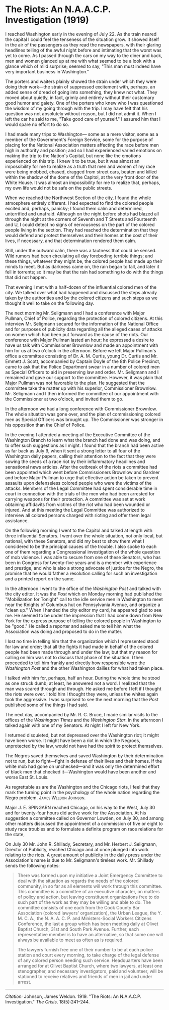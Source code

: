 <!--
title:   The Riots: An N.A.A.C.P. Investigation
author:  Johnson, James Weldon
journal: The Crisis
year:    1919
volume:  18
issue:   5
pages:   241-244
-->
# The Riots: An N.A.A.C.P. Investigation (1919)

I reached Washington early in the evening of July 22. As the train neared the capital I could feel the tenseness of the situation grow. It showed itself in the air of the passengers as they read the newspapers, with their glaring headlines telling of the awful night before and intimating that the worst was yet to come. As I  passed through the cars on my way to the diner and back, men and women glanced up at me with what seemed to be a look with a glance which of mild surprise; seemed to say, "This man must indeed have very important business in Washington."

The porters and waiters plainly showed the strain under which they were doing their work—the strain of suppressed excitement with, perhaps, an added sense of dread of going into something, they knew not what. They moved about quietly, in fact, grimly and entirely without their customary good humor and gaiety. One of the porters who knew who I was questioned the wisdom of my going through with the trip. I may have felt that his question was not absolutely without reason, but I did not admit it. When I left the car he said to me, "Take good care of yourself." I assured him that I would spare no effort to do so.

I had made many trips to Washington— some as a mere visitor, some as a member of the Government's Foreign Service, some for the purpose of placing for the National Association matters affecting the race before men high in authority and position; and so I had experienced varied emotions on making the trip to the Nation's Capital, but none like the emotions experienced on this trip. I knew it to be true, but it was almost an impossibility for me to realize as a truth that men and women of my race were being mobbed, chased, dragged from street cars, beaten and killed within the shadow of the dome of the Capitol, at the very front door of the White House. It was almost an impossibility for me to realize that, perhaps, my own life would not be safe on the public streets.

When we reached the Northwest Section of the city, I found the whole atmosphere entirely different. I had expected to find the colored people excited and, perhaps, panicky; I found them calm and determined, unterrified and unafraid. Although on the night before shots had blazed all through the night at the corners of Seventh and T Streets and Fourteenth and U, I could detect no signs of nervousness on the part of the colored people living in the section. They had reached the determination that they would defend and protect themselves and their homes at the cost of their lives, if necessary, and that determination rendered them calm.

Still, under the outward calm, there was a tautness that could be sensed. Wild rumors had been circulating all day foreboding terrible things; and these things, whatever they might be, the colored people had made up their minds to meet. But as darkness came on, the rain began to fall, and later it fell in torrents; so it may be that the rain had something to do with the things that did not happen.

That evening I met with a half-dozen of the influential colored men of the city. We talked over what had happened and discussed the steps already taken by the authorities and by the colored citizens and such steps as we thought it well to take on the following day.

The next morning Mr. Seligmann and I had a conference with Major Pullman, Chief of Police, regarding the protection of colored citizens. At this interview Mr. Seligmann secured for the information of the National Office and for purposes of publicity data regarding all the alleged cases of attacks on women which had been put forward as the cause of the riots. Our conference with Major Pullman lasted an hour; he expressed a desire to have us talk with Commissioner Brownlow and made an appointment with him for us at two o'clock in the afternoon. Before we left Major Pullman's office a committee consisting of Dr. A. M. Curtis, young Dr. Curtis and Mr. Emmett J. Scott, accompanied by Captain Doyle of the 8th Police Precinct, came to ask that the Police Department swear in a number of colored men as Special Officers to aid in preserving law and order. Mr. Seligmann and I remained and gave our support to the committee. However, it was plain that Major Pullman was not favorable to the plan. He suggested that the committee take the matter up with his superior, Commissioner Brownlow. Mr. Seligmann and I then informed the committee of our appointment with the Commissioner at two o'clock, and invited them to go.

In the afternoon we had a long conference with Commissioner Brownlow. The whole situation was gone over, and the plan of commissioning colored men as Special Officers was brought up. The Commissioner was stronger in his opposition than the Chief of Police.

In the evening I attended a meeting of the Executive Committee of the Washington Branch to learn what the branch had done and was doing, and to offer such suggestions as I might. I found that the branch had been active as far back as July 9, when it sent a strong letter to all four of the Washington daily papers, calling their attention to the fact that they were sowing the seeds of a race riot by their inflammatory headlines and sensational news articles. After the outbreak of the riots a committee had been appointed which went before Commissioners Brownlow and Gardner and before Major Pullman to urge that effective action be taken to prevent assaults upon defenseless colored people who were the victims of the attacks. Members of the Legal Committee had spent considerable time in court in connection with the trials of the men who had been arrested for carrying weapons for their protection. A committee was set at work obtaining affidavits from victims of the riot who had been wounded or injured. And at this meeting the Legal Committee was authorized to interview all colored persons charged with rioting and offer them legal assistance.

On the following morning I went to the Capitol and talked at length with three influential Senators. I went over the whole situation, not only local, but national, with these Senators, and did my best to show them what I considered to be the principal causes of the trouble. I also spoke to each one of them regarding a Congressional investigation of the whole question of mob violence. I was able to secure from one of these Senators, who has been in Congress for twenty-five years and is a member with experience and prestige, and who is also a strong advocate of justice for the Negro, the promise that he would father a resolution calling for such an investigation and a printed report on the same.

In the afternoon I went to the office of the *Washington Post* and talked with the city editor. It was the *Post* which on Monday morning had published the "Mobilization for Tonight" call to the idle service men in Washington to meet near the Knights of Columbus hut on Pennsylvania Avenue, and organize a "clean up." When I handed the city editor my card, he appeared glad to see me. He seemed to be under the impression that I had come down from New York for the express purpose of telling the colored people in Washington to be "good." He called a reporter and asked me to tell him what the Association was doing and proposed to do in the matter.

I lost no time in telling him that the  organization which I represented stood for law and order; that all the fights it had made in behalf of the colored people had been made through and under the law; but that my reason for calling on him was not to discuss that phase of the situation. I then proceeded to tell him frankly and directly how responsible were the *Washington Post* and the other Washington dailies for what had taken place.

I talked with him for, perhaps, half an hour. During the whole time he stood as one struck dumb; at least, he answered not a word. I realized that the man was scared through and through. He asked me before I left if I thought the riots were over. I told him I thought they were, unless the whites again took the aggressive. I was surprised to see the next morning that the *Post* published some of the things I had said.

The next day, accompanied by Mr. R. C. Bruce, I made similar visits to the offices of the *Washington Times* and the *Washington Star*. In the afternoon I talked again with one of my Senators. At night I left for New York.

I returned disquieted, but not depressed over the Washington riot; it might have been worse. It might have been a riot in which the Negroes, unprotected by the law, would not have had the spirit to protect themselves.

The Negros saved themselves and saved Washington by their determination not to run, but to fight—fight in defense of their lives and their homes. If the white mob had gone on unchecked—and it was only the determined effort of black men that checked it—Washington would have been another and worse East St. Louis.

As regrettable as are the Washington and the Chicago riots, I feel that they mark the turning point in the psychology of the whole nation regarding the Negro problem. <span style="font-variant:small-caps;">James Weldon Johnson</span>.

Major J. E. SPINGARN reached Chicago, on his way to the West, July 30 and for twenty-four hours did active work for the Association. At his suggestion a committee called on Governor Lowden, on July 30, and among other matters discussed the appointment of a commission of five or eight to study race troubles and to formulate a definite program on race relations for the state,

On July 30 Mr. John R. Shillady, Secretary, and Mr. Herbert J. Seligmann, Director of Publicity, reached Chicago and at once plunged into work relating to the riots. A great amount of publicity in the daily press under the Association's name is due to Mr. Seligmann's tireless work. Mr. Shillady sends the following notes:

> There was formed upon my initiative a Joint Emergency Committee to deal with the situation as regards the needs of the colored community, in so far as all elements will work through this committee. This committee is a committee of an executive character, on matters of policy and action, but leaving constituent organizations free to do such part of the work as they may be willing and able to do. The committee consists of one each from the Cook County Bar Association  (colored lawyers' organization), the Urban League, the Y. M. C. A., the N. A. A. C. P. and Ministers-Social Workers Citizens Conference, the last a group which has been meeting daily at Olivet Baptist Church, 31st and South Park Avenue. Further, each representative member is to have an alternative, so that some one will always be available to meet as often as is required.    <p> The lawyers furnish free one of their number to be at each police station and court every morning, to take charge of the legal defense of any colored person needing such service. Headquarters have been arranged for at Olivet Baptist Church, where two lawyers, at least one stenographer, and necessary investigators, paid and volunteer, will be stationed to receive relatives and friends of men in jail and under arrest.

______________
*Citation:* Johnson, James Weldon. 1919. "The Riots: An N.A.A.C.P. Investigation." *The Crisis*. 18(5):241&ndash;244.